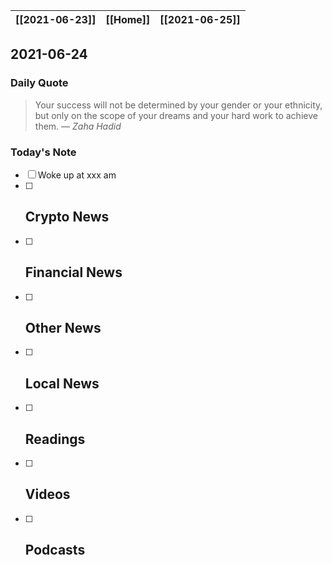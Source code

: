 | [[2021-06-23]] | [[Home]] | [[2021-06-25]] |
| :------------: | :------: | :------------: |

## 2021-06-24 

### Daily Quote
> Your success will not be determined by your gender or your ethnicity, but only on the scope of your dreams and your hard work to achieve them.
> &mdash; <cite>Zaha Hadid</cite>

### Today's Note
- [ ] Woke up at xxx am
- [ ] Crypto News
	- 
- [ ] Financial News
	- 
- [ ] Other News
	- 
- [ ] Local News
	-
- [ ] Readings
	- 
- [ ] Videos
	- 
- [ ] Podcasts
	- 
